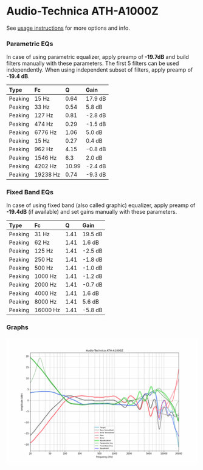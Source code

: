 # Audio-Technica ATH-A1000Z
See [usage instructions](https://github.com/jaakkopasanen/AutoEq#usage) for more options and info.

### Parametric EQs
In case of using parametric equalizer, apply preamp of **-19.7dB** and build filters manually
with these parameters. The first 5 filters can be used independently.
When using independent subset of filters, apply preamp of **-19.4 dB**.

| Type    | Fc       |     Q | Gain    |
|:--------|:---------|:------|:--------|
| Peaking | 15 Hz    |  0.64 | 17.9 dB |
| Peaking | 33 Hz    |  0.54 | 5.8 dB  |
| Peaking | 127 Hz   |  0.81 | -2.8 dB |
| Peaking | 474 Hz   |  0.29 | -1.5 dB |
| Peaking | 6776 Hz  |  1.06 | 5.0 dB  |
| Peaking | 15 Hz    |  0.27 | 0.4 dB  |
| Peaking | 962 Hz   |  4.15 | -0.8 dB |
| Peaking | 1546 Hz  |  6.3  | 2.0 dB  |
| Peaking | 4202 Hz  | 10.99 | -2.4 dB |
| Peaking | 19238 Hz |  0.74 | -9.3 dB |

### Fixed Band EQs
In case of using fixed band (also called graphic) equalizer, apply preamp of **-19.4dB**
(if available) and set gains manually with these parameters.

| Type    | Fc       |    Q | Gain    |
|:--------|:---------|:-----|:--------|
| Peaking | 31 Hz    | 1.41 | 19.5 dB |
| Peaking | 62 Hz    | 1.41 | 1.6 dB  |
| Peaking | 125 Hz   | 1.41 | -2.5 dB |
| Peaking | 250 Hz   | 1.41 | -1.8 dB |
| Peaking | 500 Hz   | 1.41 | -1.0 dB |
| Peaking | 1000 Hz  | 1.41 | -1.2 dB |
| Peaking | 2000 Hz  | 1.41 | -0.7 dB |
| Peaking | 4000 Hz  | 1.41 | 1.6 dB  |
| Peaking | 8000 Hz  | 1.41 | 5.6 dB  |
| Peaking | 16000 Hz | 1.41 | -5.8 dB |

### Graphs
![](./Audio-Technica%20ATH-A1000Z.png)